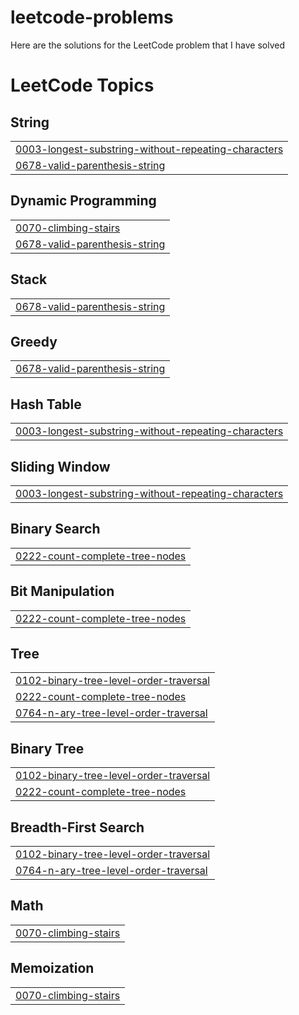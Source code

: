 # leetcode-problems
Here are the solutions for the LeetCode problem that I have solved

<!---LeetCode Topics Start-->
# LeetCode Topics
## String
|  |
| ------- |
| [0003-longest-substring-without-repeating-characters](https://github.com/chanakyha/leetcode-problems/tree/master/0003-longest-substring-without-repeating-characters) |
| [0678-valid-parenthesis-string](https://github.com/chanakyha/leetcode-problems/tree/master/0678-valid-parenthesis-string) |
## Dynamic Programming
|  |
| ------- |
| [0070-climbing-stairs](https://github.com/chanakyha/leetcode-problems/tree/master/0070-climbing-stairs) |
| [0678-valid-parenthesis-string](https://github.com/chanakyha/leetcode-problems/tree/master/0678-valid-parenthesis-string) |
## Stack
|  |
| ------- |
| [0678-valid-parenthesis-string](https://github.com/chanakyha/leetcode-problems/tree/master/0678-valid-parenthesis-string) |
## Greedy
|  |
| ------- |
| [0678-valid-parenthesis-string](https://github.com/chanakyha/leetcode-problems/tree/master/0678-valid-parenthesis-string) |
## Hash Table
|  |
| ------- |
| [0003-longest-substring-without-repeating-characters](https://github.com/chanakyha/leetcode-problems/tree/master/0003-longest-substring-without-repeating-characters) |
## Sliding Window
|  |
| ------- |
| [0003-longest-substring-without-repeating-characters](https://github.com/chanakyha/leetcode-problems/tree/master/0003-longest-substring-without-repeating-characters) |
## Binary Search
|  |
| ------- |
| [0222-count-complete-tree-nodes](https://github.com/chanakyha/leetcode-problems/tree/master/0222-count-complete-tree-nodes) |
## Bit Manipulation
|  |
| ------- |
| [0222-count-complete-tree-nodes](https://github.com/chanakyha/leetcode-problems/tree/master/0222-count-complete-tree-nodes) |
## Tree
|  |
| ------- |
| [0102-binary-tree-level-order-traversal](https://github.com/chanakyha/leetcode-problems/tree/master/0102-binary-tree-level-order-traversal) |
| [0222-count-complete-tree-nodes](https://github.com/chanakyha/leetcode-problems/tree/master/0222-count-complete-tree-nodes) |
| [0764-n-ary-tree-level-order-traversal](https://github.com/chanakyha/leetcode-problems/tree/master/0764-n-ary-tree-level-order-traversal) |
## Binary Tree
|  |
| ------- |
| [0102-binary-tree-level-order-traversal](https://github.com/chanakyha/leetcode-problems/tree/master/0102-binary-tree-level-order-traversal) |
| [0222-count-complete-tree-nodes](https://github.com/chanakyha/leetcode-problems/tree/master/0222-count-complete-tree-nodes) |
## Breadth-First Search
|  |
| ------- |
| [0102-binary-tree-level-order-traversal](https://github.com/chanakyha/leetcode-problems/tree/master/0102-binary-tree-level-order-traversal) |
| [0764-n-ary-tree-level-order-traversal](https://github.com/chanakyha/leetcode-problems/tree/master/0764-n-ary-tree-level-order-traversal) |
## Math
|  |
| ------- |
| [0070-climbing-stairs](https://github.com/chanakyha/leetcode-problems/tree/master/0070-climbing-stairs) |
## Memoization
|  |
| ------- |
| [0070-climbing-stairs](https://github.com/chanakyha/leetcode-problems/tree/master/0070-climbing-stairs) |
<!---LeetCode Topics End-->